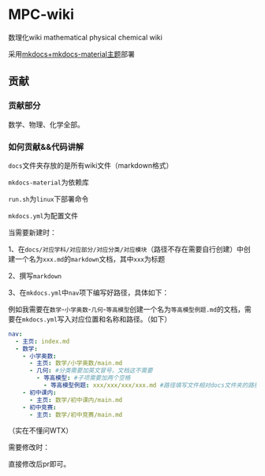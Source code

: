 # MPC-wiki
 数理化wiki mathematical physical chemical wiki

采用[mkdocs+mkdocs-material主题](https://github.com/OI-wiki/mkdocs-material)部署

## 贡献

### 贡献部分

数学、物理、化学全部。

### 如何贡献&&代码讲解

`docs`文件夹存放的是所有wiki文件（markdown格式）

`mkdocs-material`为依赖库

`run.sh`为`linux`下部署命令

`mkdocs.yml`为配置文件

当需要新建时：

1、在`docs/对应学科/对应部分/对应分类/对应模块`（路径不存在需要自行创建）中创建一个名为`xxx.md`的`markdown`文档，其中`xxx`为标题

2、撰写`markdown`

3、在`mkdocs.yml`中`nav`项下编写好路径，具体如下：

例如我需要在`数学`-`小学奥数`-`几何`-`等高模型`创建一个名为`等高模型例题.md`的文档，需要在`mkdocs.yml`写入对应位置和名称和路径。（如下）

```yml
nav:
  - 主页: index.md
  - 数学:
    - 小学奥数:
      - 主页: 数学/小学奥数/main.md
      - 几何: #分类需要加英文冒号，文档这不需要
        - 等高模型: #子项需要加两个空格
          - 等高模型例题: xxx/xxx/xxx/xxx.md #路径填写文件相对docs文件夹的路径（这里没有冒号）
    - 初中课内:
      - 主页: 数学/初中课内/main.md
    - 初中竞赛:
      - 主页: 数学/初中竞赛/main.md
```

（实在不懂问WTX）

需要修改时：

直接修改后pr即可。